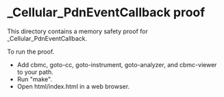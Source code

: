 # \_Cellular_PdnEventCallback proof

This directory contains a memory safety proof for \_Cellular_PdnEventCallback.

To run the proof.

- Add cbmc, goto-cc, goto-instrument, goto-analyzer, and cbmc-viewer to your
  path.
- Run "make".
- Open html/index.html in a web browser.
